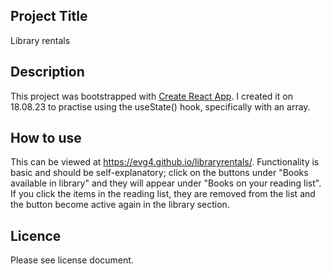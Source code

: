 ## Project Title
Library rentals
## Description
This project was bootstrapped with [Create React App](https://github.com/facebook/create-react-app). I created it on 18.08.23 to practise using the useState() hook, specifically with an array.
## How to use
This can be viewed at https://evg4.github.io/libraryrentals/. Functionality is basic and should be self-explanatory; click on the buttons under "Books available in library" and they will appear under "Books on your reading list". If you click the items in the reading list, they are removed from the list and the button become active again in the library section.
## Licence
Please see license document.



